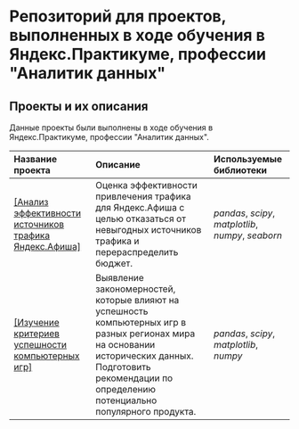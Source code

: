 # Репозиторий для проектов, выполненных в ходе обучения в Яндекс.Практикуме, профессии "Аналитик данных"

## Проекты и их описания

Данные проекты были выполнены в ходе обучения в Яндекс.Практикуме, профессии "Аналитик данных".

| Название проекта | Описание | Используемые библиотеки | 
| :---------------------- | :---------------------- | :---------------------- |
| [[Анализ эффективности источников трафика Яндекс.Афиша]](yandex_afisha_project) | Оценка эффективности привлечения трафика для Яндекс.Афиша с целью отказаться от невыгодных источников трафика и перераспределить бюджет.| *pandas*, *scipy*, *matplotlib*, *numpy*, *seaborn*|
| [[Изучение критериев успешности компьютерных игр]](gamedev_project) |Выявление закономерностей, которые влияют на успешность компьютерных игр в разных регионах мира на основании исторических данных. Подготовить рекомендации по определению потенциально популярного продукта.| *pandas*, *scipy*, *matplotlib*, *numpy*|
